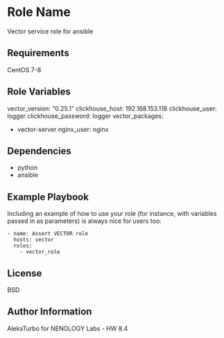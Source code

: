 Role Name
=========

Vector service role for ansible

Requirements
------------

CentOS 7-8

Role Variables
--------------

vector_version: "0.25.1"
clickhouse_host: 192.168.153.118
clickhouse_user: logger
clickhouse_password: logger
vector_packages:
  - vector-server
nginx_user: nginx

Dependencies
------------

- python
- ansible


Example Playbook
----------------

Including an example of how to use your role (for instance, with variables passed in as parameters) is always nice for users too:

    - name: Assert VECTOR role
      hosts: vector
      roles:
        - vector_role

License
-------

BSD

Author Information
------------------

AleksTurbo for NENOLOGY Labs - HW 8.4
